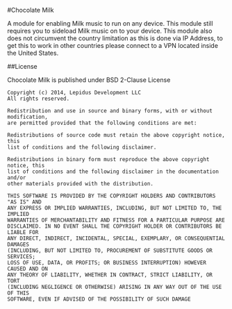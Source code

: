 #Chocolate Milk

A module for enabling Milk music to run on any device. This module still requires you to sideload Milk music on to your device. This module also does not circumvent the country limitation as this is done via IP Address, to get this to work in other countries please connect to a VPN located inside the United States.

##License

Chocolate Milk is published under BSD 2-Clause License

	Copyright (c) 2014, Lepidus Development LLC
	All rights reserved.
	
	Redistribution and use in source and binary forms, with or without modification,
	are permitted provided that the following conditions are met:
	
	Redistributions of source code must retain the above copyright notice, this
	list of conditions and the following disclaimer.
	
	Redistributions in binary form must reproduce the above copyright notice, this
	list of conditions and the following disclaimer in the documentation and/or
	other materials provided with the distribution.
	
	THIS SOFTWARE IS PROVIDED BY THE COPYRIGHT HOLDERS AND CONTRIBUTORS "AS IS" AND
	ANY EXPRESS OR IMPLIED WARRANTIES, INCLUDING, BUT NOT LIMITED TO, THE IMPLIED
	WARRANTIES OF MERCHANTABILITY AND FITNESS FOR A PARTICULAR PURPOSE ARE
	DISCLAIMED. IN NO EVENT SHALL THE COPYRIGHT HOLDER OR CONTRIBUTORS BE LIABLE FOR
	ANY DIRECT, INDIRECT, INCIDENTAL, SPECIAL, EXEMPLARY, OR CONSEQUENTIAL DAMAGES
	(INCLUDING, BUT NOT LIMITED TO, PROCUREMENT OF SUBSTITUTE GOODS OR SERVICES;
	LOSS OF USE, DATA, OR PROFITS; OR BUSINESS INTERRUPTION) HOWEVER CAUSED AND ON
	ANY THEORY OF LIABILITY, WHETHER IN CONTRACT, STRICT LIABILITY, OR TORT
	(INCLUDING NEGLIGENCE OR OTHERWISE) ARISING IN ANY WAY OUT OF THE USE OF THIS
	SOFTWARE, EVEN IF ADVISED OF THE POSSIBILITY OF SUCH DAMAGE  
